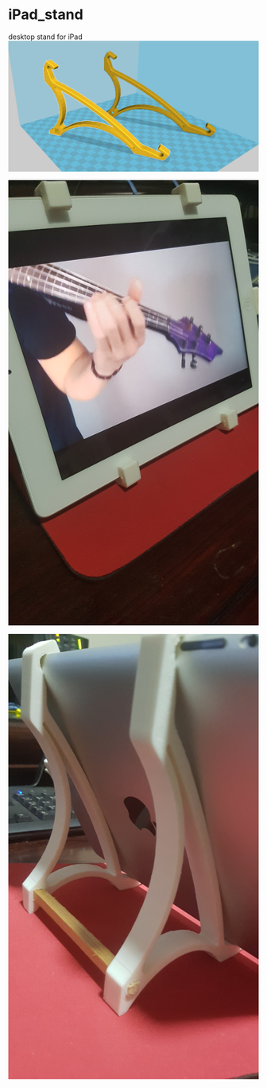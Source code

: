# iPad_stand
desktop stand for iPad
![alt text](https://github.com/tag2000sa/iPad_stand/blob/master/iPad2_stand.PNG)

![alt text](https://github.com/tag2000sa/iPad_stand/blob/master/20170826_214116.jpg)

![alt text](https://github.com/tag2000sa/iPad_stand/blob/master/20170826_214055.jpg)
